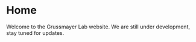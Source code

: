 # Home 
Welcome to the Grussmayer Lab website. 
We are still under development, stay tuned for updates. 
